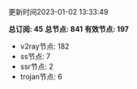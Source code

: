 更新时间2023-01-02 13:33:49

**总订阅: 45**
**总节点: 841**
**有效节点: 197**
- v2ray节点: 182
- ss节点: 7
- ssr节点: 2
- trojan节点: 6
